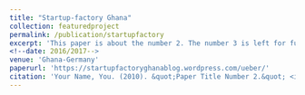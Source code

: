 ```yaml
---
title: "Startup-factory Ghana"
collection: featuredproject
permalink: /publication/startupfactory
excerpt: 'This paper is about the number 2. The number 3 is left for future work.'
<!--date: 2016/2017-->
venue: 'Ghana-Germany'
paperurl: 'https://startupfactoryghanablog.wordpress.com/ueber/'
citation: 'Your Name, You. (2010). &quot;Paper Title Number 2.&quot; <i>Journal 1</i>. 1(2).'
---
```

<!--This paper is about the number 2. The number 3 is left for future work.-->
<!--[Download paper here](http://academicpages.github.io/files/paper2.pdf)-->

<!--Recommended citation: Your Name, You. (2010). "Paper Title Number 2." <i>Journal 2</i>. 1(2). -->
